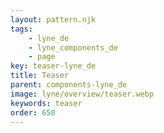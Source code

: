 ```yaml
---
layout: pattern.njk
tags: 
    - lyne_de
    - lyne_components_de
    - page
key: teaser-lyne_de
title: Teaser
parent: components-lyne_de
image: lyne/overview/teaser.webp
keywords: teaser
order: 650
---
```

